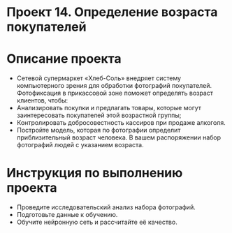 Проект 14. Определение возраста покупателей
========================

Описание проекта
========================
- Сетевой супермаркет «Хлеб-Соль» внедряет систему компьютерного зрения для обработки фотографий покупателей. Фотофиксация в прикассовой зоне поможет определять возраст клиентов, чтобы:
- Анализировать покупки и предлагать товары, которые могут заинтересовать покупателей этой возрастной группы;
- Контролировать добросовестность кассиров при продаже алкоголя.
- Постройте модель, которая по фотографии определит приблизительный возраст человека. В вашем распоряжении набор фотографий людей с указанием возраста.

Инструкция по выполнению проекта
========================
- Проведите исследовательский анализ набора фотографий.
- Подготовьте данные к обучению.
- Обучите нейронную сеть и рассчитайте её качество.